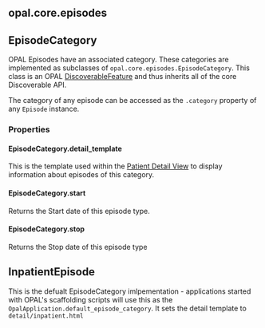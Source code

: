 ## opal.core.episodes


## EpisodeCategory

OPAL Episodes have an associated category. These categories are implemented as subclasses
of `opal.core.episodes.EpisodeCategory`. This class is an OPAL [DiscoverableFeature](../guides/discoverable.md)
and thus inherits all of the core Discoverable API.

The category of any episode can be accessed as the `.category` property of any `Episode` instance.

### Properties

#### EpisodeCategory.detail_template

This is the template used within the [Patient Detail View](../guides/patient_detail_views.md) to display
information about episodes of this category.

#### EpisodeCategory.start

Returns the Start date of this episode type.

#### EpisodeCategory.stop

Returns the Stop date of this episode type

## InpatientEpisode

This is the defualt EpisodeCategory imlpementation - applications started with OPAL's scaffolding
scripts will use this as the `OpalApplication.default_episode_category`. It sets the detail template to
`detail/inpatient.html`